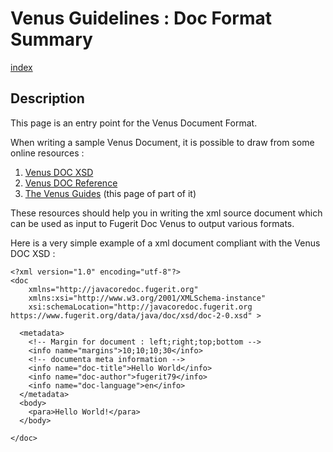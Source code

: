 # Venus Guidelines : Doc Format Summary 

[index](../../../README.md)

## Description

This page is an entry point for the Venus Document Format.

When writing a sample Venus Document, it is possible to draw from some online resources :
1. [Venus DOC XSD](https://www.fugerit.org/data/java/doc/xsd/doc-2-0.xsd)
2. [Venus DOC Reference](https://venusdocs.fugerit.org/fj-doc-base/src/main/docs/doc_xsd_config_ref.html) 
3. [The Venus Guides](https://venusguides.fugerit.org/) (this page of part of it)

These resources should help you in writing the xml source document which can be used as input to Fugerit Doc Venus to output various formats.

Here is a very simple example of a xml document compliant with the Venus DOC XSD : 

```
<?xml version="1.0" encoding="utf-8"?>
<doc
	xmlns="http://javacoredoc.fugerit.org"
	xmlns:xsi="http://www.w3.org/2001/XMLSchema-instance"
    xsi:schemaLocation="http://javacoredoc.fugerit.org https://www.fugerit.org/data/java/doc/xsd/doc-2-0.xsd" > 

  <metadata>
	<!-- Margin for document : left;right;top;bottom -->
	<info name="margins">10;10;10;30</info>  
	<!-- documenta meta information -->
	<info name="doc-title">Hello World</info>
	<info name="doc-author">fugerit79</info>
	<info name="doc-language">en</info>
  </metadata>
  <body>
	<para>Hello World!</para>
  </body>

</doc>
```
